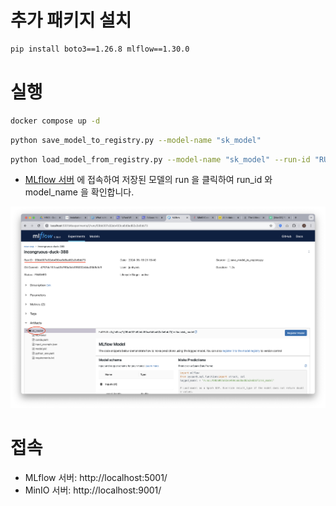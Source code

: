 # 추가 패키지 설치

```bash
pip install boto3==1.26.8 mlflow==1.30.0
```

# 실행

```bash
docker compose up -d
```

```bash
python save_model_to_registry.py --model-name "sk_model"
```

```bash
python load_model_from_registry.py --model-name "sk_model" --run-id "RUN_ID"
```

- [MLflow 서버](http://localhost:5001/) 에 접속하여 저장된 모델의 run 을 클릭하여 run_id 와 model_name 을 확인합니다.

<div align="center">
  <img src="./images/mlflow-model.png" alt="Join" />
</div>

# 접속

- MLflow 서버: http://localhost:5001/
- MinIO 서버: http://localhost:9001/
